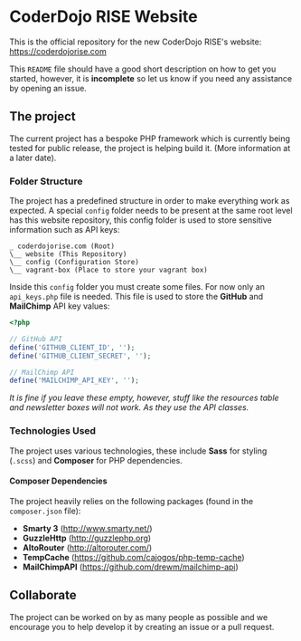# CoderDojo RISE Website

This is the official repository for the new CoderDojo RISE's website: https://coderdojorise.com

This `README` file should have a good short description on how to get you started, however, it is **incomplete** so let us know if you need any assistance by opening an issue.

## The project
The current project has a bespoke PHP framework which is currently being tested for public release, the project is helping build it. (More information at a later date).

### Folder Structure
The project has a predefined structure in order to make everything work as expected. A special `config` folder needs to be present at the same root level has this website repository, this config folder is used to store sensitive information such as API keys:
```
_ coderdojorise.com (Root)
\__ website (This Repository)
\__ config (Configuration Store)
\__ vagrant-box (Place to store your vagrant box)
```
Inside this `config` folder you must create some files. For now only an `api_keys.php` file is needed. This file is used to store the **GitHub** and **MailChimp** API key values:
```php
<?php

// GitHub API
define('GITHUB_CLIENT_ID', '');
define('GITHUB_CLIENT_SECRET', '');

// MailChimp API
define('MAILCHIMP_API_KEY', '');
```
*It is fine if you leave these empty, however, stuff like the resources table and newsletter boxes will not work. As they use the API classes.*

### Technologies Used
The project uses various technologies, these include **Sass** for styling (`.scss`) and **Composer** for PHP dependencies.

#### Composer Dependencies
The project heavily relies on the following packages (found in the `composer.json` file):
- **Smarty 3** (http://www.smarty.net/)
- **GuzzleHttp** (http://guzzlephp.org)
- **AltoRouter** (http://altorouter.com/)
- **TempCache** (https://github.com/cajogos/php-temp-cache)
- **MailChimpAPI** (https://github.com/drewm/mailchimp-api)

## Collaborate
The project can be worked on by as many people as possible and we encourage you to help develop it by creating an issue or a pull request.
